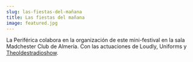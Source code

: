 ```yaml
---
slug: las-fiestas-del-mañana
title: Las fiestas del mañana
image: featured.jpg
---
```


La Periférica colabora en la organización de este mini-festival en la sala
Madchester Club de Almería. Con las actuaciones de Loudly, Uniforms y
[Theoldestradioshow](https://www.facebook.com/theoldestradioshow/?__tn__=K-R&eid=ARCPaO4-ESjqvDMqequYlnZKi2tqxepQBTQB34hBL-xNur6LIYt-dDYsKSMWKwuMgVU546J21s55b3KU&fref=mentions).
